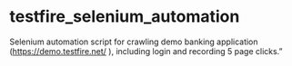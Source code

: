 # testfire_selenium_automation
Selenium automation script for crawling demo banking application (https://demo.testfire.net/ ), including login and recording 5 page clicks.”
